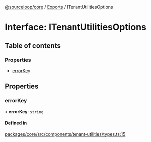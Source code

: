 [@sourceloop/core](../README.md) / [Exports](../modules.md) / ITenantUtilitiesOptions

# Interface: ITenantUtilitiesOptions

## Table of contents

### Properties

- [errorKey](ITenantUtilitiesOptions.md#errorkey)

## Properties

### errorKey

• **errorKey**: `string`

#### Defined in

[packages/core/src/components/tenant-utilities/types.ts:15](https://github.com/sourcefuse/loopback4-microservice-catalog/blob/93a7f917/packages/core/src/components/tenant-utilities/types.ts#L15)
